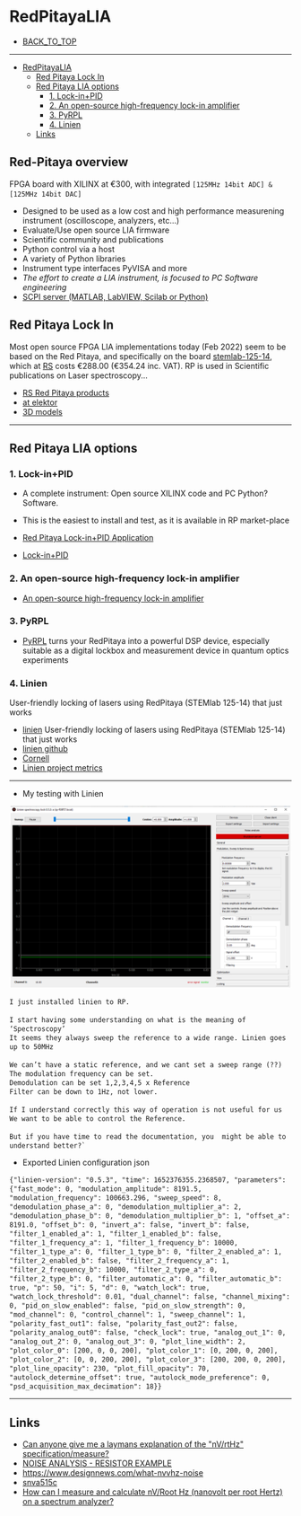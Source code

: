 # RedPitayaLIA

* [BACK_TO_TOP](./README.md)

----

<!-- @import "[TOC]" {cmd="toc" depthFrom=1 depthTo=6 orderedList=false} -->

<!-- code_chunk_output -->

- [RedPitayaLIA](#redpitayalia)
  - [Red Pitaya Lock In](#red-pitaya-lock-in)
  - [Red Pitaya LIA options](#red-pitaya-lia-options)
    - [1. Lock-in+PID](#1-lock-inpid)
    - [2. An open-source high-frequency lock-in amplifier](#2-an-open-source-high-frequency-lock-in-amplifier)
    - [3. PyRPL](#3-pyrpl)
    - [4. Linien](#4-linien)
  - [Links](#links)

<!-- /code_chunk_output -->

 ## Red-Pitaya overview
 
 FPGA board with XILINX at €300, with integrated `[125MHz 14bit ADC] & [125MHz 14bit DAC]`
   * Designed to be used as a low cost and high performance measurening instrument (oscilloscope, analyzers, etc...)
   * Evaluate/Use open source LIA firmware
   * Scientific community and publications
   * Python control via a host
   * A variety of Python libraries
   * Instrument type interfaces PyVISA and more
   * *The effort to create a LIA instrument, is focused to PC Software engineering*
   * [SCPI server (MATLAB, LabVIEW, Scilab or Python)](https://redpitaya.com/rtd-iframe/?iframe=https://redpitaya.readthedocs.io/en/latest/appsFeatures/remoteControl/remoteAndProg.html)

## Red Pitaya Lock In

Most open source FPGA LIA implementations today (Feb 2022) seem to be based on the Red Pitaya, and specifically on the board [stemlab-125-14](https://redpitaya.com/stemlab-125-14/), which at [RS](https://ie.rs-online.com/web/p/oscilloscopes/1271086) costs €288.00 (€354.24 inc. VAT). RP is used in Scientific publications on Laser spectroscopy...


* [RS Red Pitaya products](https://uk.rs-online.com/web/b/Red-Pitaya/?cm_mmc=IE-PPC-DS3A-_-google-_-2_IE_EN_Suppliers_Red+Pitaya_Exact-_-Red+Pitaya_Pure-_-red+pitaya&matchtype=e&kwd-23777362289&gclid=Cj0KCQiA09eQBhCxARIsAAYRiynxqvpv4DSHIqQS35pyoZMyPBrtmIszIfYnIXlHKd1gOTzV2A6V3f8aArHlEALw_wcB&gclsrc=aw.ds)
* [at elektor](https://www.elektor.com/stemlab-125-14-starter-kit)
* [3D models](https://redpitaya.readthedocs.io/en/latest/developerGuide/hardware/mechSpec.html)


----



## Red Pitaya LIA options

### 1. Lock-in+PID
* A complete instrument: Open source XILINX code and PC Python? Software. 
* This is the easiest to install and test, as it is available in RP market-place 

* [Red Pitaya Lock-in+PID Application](https://github.com/marceluda/rp_lock-in_pid/)
* [Lock-in+PID](https://marceluda.github.io/rp_lock-in_pid/)

### 2. An open-source high-frequency lock-in amplifier
* [An open-source high-frequency lock-in amplifier](https://aip.scitation.org/doi/10.1063/1.5083797) 

### 3. PyRPL
* [PyRPL](https://pyrpl.readthedocs.io/en/latest/)  turns your RedPitaya into a powerful DSP device, especially suitable as a digital lockbox and measurement device in quantum optics experiments

### 4. Linien
User-friendly locking of lasers using RedPitaya (STEMlab 125-14) that just works
* [linien](https://pypi.org/project/linien/) User-friendly locking of lasers using RedPitaya (STEMlab 125-14) that just works
* [linien github](https://github.com/linien-org/linien)
* [Cornell](https://arxiv.org/abs/2203.02947)
* [Linien project metrics](https://kandi.openweaver.com/python/hermitdemschoenenleben/linien#Summary)

----
* My testing with Linien
<p align="center">
<img
src="img/40.PNG"
width = 500
/>
</p>

```
I just installed linien to RP.

I start having some understanding on what is the meaning of ‘Spectroscopy’
It seems they always sweep the reference to a wide range. Linien goes up to 50MHz

We can’t have a static reference, and we cant set a sweep range (??)
The modulation frequency can be set.
Demodulation can be set 1,2,3,4,5 x Reference
Filter can be down to 1Hz, not lower.

If I understand correctly this way of operation is not useful for us
We want to be able to control the Reference.

But if you have time to read the documentation, you  might be able to understand better?`

```

* Exported Linien configuration json
```
{"linien-version": "0.5.3", "time": 1652376355.2368507, "parameters": {"fast_mode": 0, "modulation_amplitude": 8191.5, "modulation_frequency": 100663.296, "sweep_speed": 8, "demodulation_phase_a": 0, "demodulation_multiplier_a": 2, "demodulation_phase_b": 0, "demodulation_multiplier_b": 1, "offset_a": 8191.0, "offset_b": 0, "invert_a": false, "invert_b": false, "filter_1_enabled_a": 1, "filter_1_enabled_b": false, "filter_1_frequency_a": 1, "filter_1_frequency_b": 10000, "filter_1_type_a": 0, "filter_1_type_b": 0, "filter_2_enabled_a": 1, "filter_2_enabled_b": false, "filter_2_frequency_a": 1, "filter_2_frequency_b": 10000, "filter_2_type_a": 0, "filter_2_type_b": 0, "filter_automatic_a": 0, "filter_automatic_b": true, "p": 50, "i": 5, "d": 0, "watch_lock": true, "watch_lock_threshold": 0.01, "dual_channel": false, "channel_mixing": 0, "pid_on_slow_enabled": false, "pid_on_slow_strength": 0, "mod_channel": 0, "control_channel": 1, "sweep_channel": 1, "polarity_fast_out1": false, "polarity_fast_out2": false, "polarity_analog_out0": false, "check_lock": true, "analog_out_1": 0, "analog_out_2": 0, "analog_out_3": 0, "plot_line_width": 2, "plot_color_0": [200, 0, 0, 200], "plot_color_1": [0, 200, 0, 200], "plot_color_2": [0, 0, 200, 200], "plot_color_3": [200, 200, 0, 200], "plot_line_opacity": 230, "plot_fill_opacity": 70, "autolock_determine_offset": true, "autolock_mode_preference": 0, "psd_acquisition_max_decimation": 18}}
```

----










## Links

  * [Can anyone give me a laymans explanation of the "nV/rtHz" specification/measure?](https://www.eevblog.com/forum/chat/can-anyone-give-me-a-laymans-explanation-of-the-_nvrthz_-specificationmeasure/)
  * [NOISE ANALYSIS - RESISTOR EXAMPLE](http://www.ecircuitcenter.com/Circuits/Noise/Noise_Analysis/res_noise.htm)
* https://www.designnews.com/what-nvvhz-noise
* [snva515c](https://www.ti.com/lit/an/snva515c/snva515c.pdf?ts=1650375636618&ref_url=https%253A%252F%252Fwww.google.com%252F)
* [How can I measure and calculate nV/Root Hz (nanovolt per root Hertz) on a spectrum analyzer?](https://www.tek.com/en/support/faqs/how-can-i-measure-and-calculate-nv-root-hz-nanovolt-root-hertz-spectrum-analyzer)